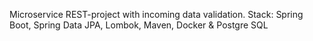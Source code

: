 Microservice REST-project with incoming data validation. 
Stack: Spring Boot, Spring Data JPA, Lombok, Maven, Docker & Postgre SQL
